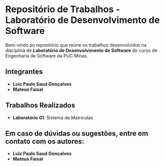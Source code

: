 # Repositório de Trabalhos - Laboratório de Desenvolvimento de Software

Bem-vindo ao repositório que reúne os trabalhos desenvolvidos na disciplina de **Laboratório de Desenvolvimento de Software** do curso de Engenharia de Software da PUC Minas.

## Integrantes

- **Luiz Paulo Saud Gonçalves**
- **Mateus Faisal**

## Trabalhos Realizados

- **Laboratório 01**: Sistema de Matrículas

## Em caso de dúvidas ou sugestões, entre em contato com os autores:

- **Luiz Paulo Saud Gonçalves**
- **Mateus Faisal**
